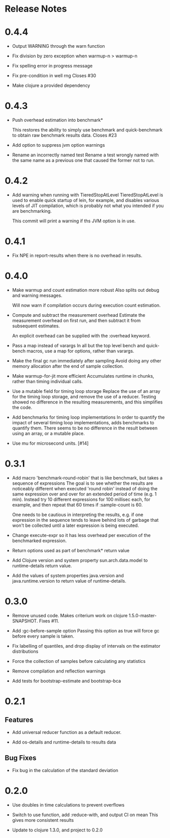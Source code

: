 # Release Notes

# 0.4.4

- Output WARNING through the warn function

- Fix division by zero exception when warmup-n > warmup-n

- Fix spelling error in progress message

- Fix pre-condition in well rng
  Closes #30

- Make clojure a provided dependency


# 0.4.3

- Push overhead estimation into benchmark*

  This restores the ability to simply use benchmark and quick-benchmark to
  obtain raw benchmark results data.  Closes #23

- Add option to suppress jvm option warnings

- Rename an incorrectly named test
  Rename a test wrongly named with the same name as a previous one that
  caused the former not to run.

# 0.4.2

- Add warning when running with TieredStopAtLevel
  TieredStopAtLevel is used to enable quick startup of lein, for example,
  and disables various levels of JIT compilation, which is probably not what
  you intended if you are benchmarking.

  This commit will print a warning if ths JVM option is in use.

# 0.4.1

- Fix NPE in report-results when there is no overhead in results.

# 0.4.0

- Make warmup and count estimation more robust
  Also splits out debug and warning messages.

  Will now warn if compilation occurs during execution count estimation.

- Compute and subtract the measurement overhead
  Estimate the measurement overhead on first run, and then subtract it from
  subsequent estimates.

  An explicit overhead can be supplied with the :overhead keyword.

- Pass a map instead of varargs
  In all but the top level bench and quick-bench macros, use a map for
  options, rather than varargs.

- Make the final gc run immediately after sampling
  Avoid doing any other memory allocation after the end of sample
  collection.

- Make warmup-for-jit more efficient
  Accumulates runtime in chunks, rather than timing individual calls.

- Use a mutable field for timing loop storage
  Replace the use of an array for the timing loop storage, and remove the
  use of a reducer.  Testing showed no difference in the resulting
  measurements, and this simplifies the code.

- Add benchmarks for timing loop implementations
  In order to quantify the impact of several timing loop implementations,
  adds benchmarks to quantify them.  There seems to be no difference in the
  result between using an array, or a mutable place.

- Use mu for microsecond units. [#14]


# 0.3.1

- Add macro 'benchmark-round-robin' that is like benchmark, but takes a
  sequence of expressions
  The goal is to see whether the results are noticeably different when
  executed 'round robin' instead of doing the same expression over and over
  for an extended period of time (e.g. 1 min).  Instead try 10 different
  expressions for 100 millisec each, for example, and then repeat that 60
  times if :sample-count is 60.

  One needs to be cautious in interpreting the results, e.g. if one
  expression in the sequence tends to leave behind lots of garbage that
  won't be collected until a later expression is being executed.

- Change execute-expr so it has less overhead per execution of the
  benchmarked expression.

- Return options used as part of benchmark* return value

- Add Clojure version and system property sun.arch.data.model to
  runtime-details return value.

- Add the values of system properties java.version and java.runtime.version
  to return value of runtime-details.

# 0.3.0

- Remove unused code. Makes criterium work on clojure 1.5.0-master-SNAPSHOT.
  Fixes #11.

- Add :gc-before-sample option
  Passing this option as true will force gc before every sample is taken.

- Fix labelling of quantiles, and drop display of intervals on the estimator
  distributions

- Force the collection of samples before calculating any statistics

- Remove compilation and reflection warnings

- Add tests for bootstrap-estimate and bootstrap-bca


# 0.2.1

## Features

- Add universal reducer function as a default reducer.

- Add os-details and runtime-details to results data

## Bug Fixes

- Fix bug in the calculation of the standard deviation


# 0.2.0

- Use doubles in time calculations to prevent overflows

- Switch to use function, add :reduce-with, and output CI on mean
  This gives more consistent results

- Update to clojure 1.3.0, and project to 0.2.0
